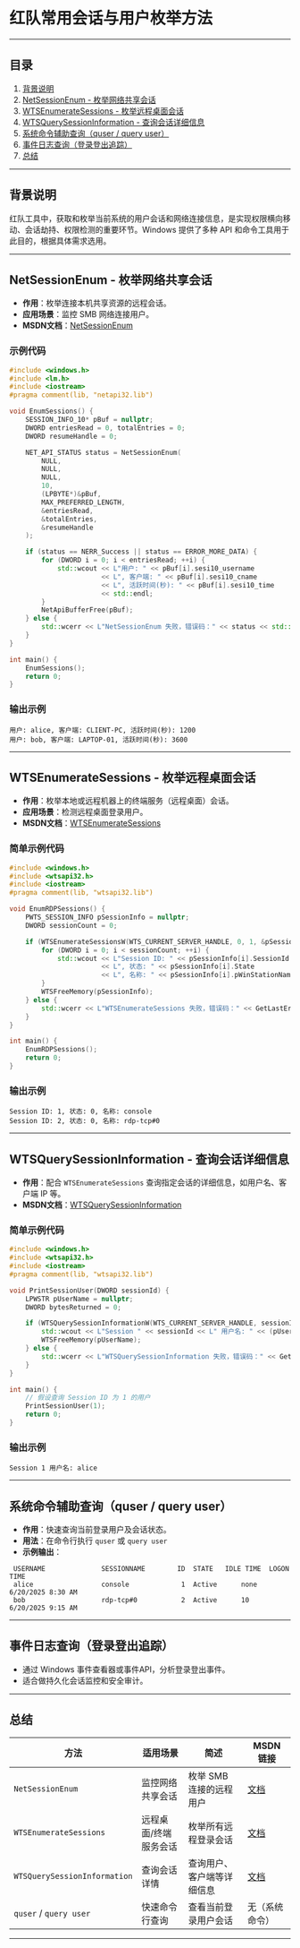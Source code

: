 
# 红队常用会话与用户枚举方法

---

## 目录

1. [背景说明](#背景说明)  
2. [NetSessionEnum - 枚举网络共享会话](#netsessionenum---枚举网络共享会话)  
3. [WTSEnumerateSessions - 枚举远程桌面会话](#wtsenumeratesessions---枚举远程桌面会话)  
4. [WTSQuerySessionInformation - 查询会话详细信息](#wtsquerysessioninformation---查询会话详细信息)  
5. [系统命令辅助查询（quser / query user）](#系统命令辅助查询quser--query-user)  
6. [事件日志查询（登录登出追踪）](#事件日志查询登录登出追踪)  
7. [总结](#总结)  

---

## 背景说明

红队工具中，获取和枚举当前系统的用户会话和网络连接信息，是实现权限横向移动、会话劫持、权限检测的重要环节。Windows 提供了多种 API 和命令工具用于此目的，根据具体需求选用。

---

## NetSessionEnum - 枚举网络共享会话

- **作用**：枚举连接本机共享资源的远程会话。
- **应用场景**：监控 SMB 网络连接用户。
- **MSDN文档**：[NetSessionEnum](https://learn.microsoft.com/en-us/windows/win32/api/lmshare/nf-lmshare-netsessionenum)

### 示例代码

```cpp
#include <windows.h>
#include <lm.h>
#include <iostream>
#pragma comment(lib, "netapi32.lib")

void EnumSessions() {
    SESSION_INFO_10* pBuf = nullptr;
    DWORD entriesRead = 0, totalEntries = 0;
    DWORD resumeHandle = 0;

    NET_API_STATUS status = NetSessionEnum(
        NULL,
        NULL,
        NULL,
        10,
        (LPBYTE*)&pBuf,
        MAX_PREFERRED_LENGTH,
        &entriesRead,
        &totalEntries,
        &resumeHandle
    );

    if (status == NERR_Success || status == ERROR_MORE_DATA) {
        for (DWORD i = 0; i < entriesRead; ++i) {
            std::wcout << L"用户: " << pBuf[i].sesi10_username
                       << L", 客户端: " << pBuf[i].sesi10_cname
                       << L", 活跃时间(秒): " << pBuf[i].sesi10_time
                       << std::endl;
        }
        NetApiBufferFree(pBuf);
    } else {
        std::wcerr << L"NetSessionEnum 失败，错误码：" << status << std::endl;
    }
}

int main() {
    EnumSessions();
    return 0;
}
```

### 输出示例

```
用户: alice, 客户端: CLIENT-PC, 活跃时间(秒): 1200
用户: bob, 客户端: LAPTOP-01, 活跃时间(秒): 3600
```

---

## WTSEnumerateSessions - 枚举远程桌面会话

- **作用**：枚举本地或远程机器上的终端服务（远程桌面）会话。
- **应用场景**：检测远程桌面登录用户。
- **MSDN文档**：[WTSEnumerateSessions](https://learn.microsoft.com/en-us/windows/win32/api/wtsapi32/nf-wtsapi32-wtsenumeratesessionsw)

### 简单示例代码

```cpp
#include <windows.h>
#include <wtsapi32.h>
#include <iostream>
#pragma comment(lib, "wtsapi32.lib")

void EnumRDPSessions() {
    PWTS_SESSION_INFO pSessionInfo = nullptr;
    DWORD sessionCount = 0;

    if (WTSEnumerateSessionsW(WTS_CURRENT_SERVER_HANDLE, 0, 1, &pSessionInfo, &sessionCount)) {
        for (DWORD i = 0; i < sessionCount; ++i) {
            std::wcout << L"Session ID: " << pSessionInfo[i].SessionId
                       << L", 状态: " << pSessionInfo[i].State
                       << L", 名称: " << pSessionInfo[i].pWinStationName << std::endl;
        }
        WTSFreeMemory(pSessionInfo);
    } else {
        std::wcerr << L"WTSEnumerateSessions 失败，错误码：" << GetLastError() << std::endl;
    }
}

int main() {
    EnumRDPSessions();
    return 0;
}
```

### 输出示例

```
Session ID: 1, 状态: 0, 名称: console
Session ID: 2, 状态: 0, 名称: rdp-tcp#0
```

---

## WTSQuerySessionInformation - 查询会话详细信息

- **作用**：配合 `WTSEnumerateSessions` 查询指定会话的详细信息，如用户名、客户端 IP 等。
- **MSDN文档**：[WTSQuerySessionInformation](https://learn.microsoft.com/en-us/windows/win32/api/wtsapi32/nf-wtsapi32-wtsquerysessioninformationw)

### 简单示例代码

```cpp
#include <windows.h>
#include <wtsapi32.h>
#include <iostream>
#pragma comment(lib, "wtsapi32.lib")

void PrintSessionUser(DWORD sessionId) {
    LPWSTR pUserName = nullptr;
    DWORD bytesReturned = 0;

    if (WTSQuerySessionInformationW(WTS_CURRENT_SERVER_HANDLE, sessionId, WTSUserName, &pUserName, &bytesReturned)) {
        std::wcout << L"Session " << sessionId << L" 用户名: " << (pUserName ? pUserName : L"(无)") << std::endl;
        WTSFreeMemory(pUserName);
    } else {
        std::wcerr << L"WTSQuerySessionInformation 失败，错误码：" << GetLastError() << std::endl;
    }
}

int main() {
    // 假设查询 Session ID 为 1 的用户
    PrintSessionUser(1);
    return 0;
}
```

### 输出示例

```
Session 1 用户名: alice
```

---

## 系统命令辅助查询（quser / query user）

- **作用**：快速查询当前登录用户及会话状态。
- **用法**：在命令行执行 `quser` 或 `query user`
- **示例输出**：

```
 USERNAME              SESSIONNAME        ID  STATE   IDLE TIME  LOGON TIME
 alice                 console             1  Active      none   6/20/2025 8:30 AM
 bob                   rdp-tcp#0           2  Active      10   6/20/2025 9:15 AM
```

---

## 事件日志查询（登录登出追踪）

- 通过 Windows 事件查看器或事件API，分析登录登出事件。
- 适合做持久化会话监控和安全审计。

---

## 总结

| 方法                      | 适用场景                  | 简述                                | MSDN 链接 |
|---------------------------|--------------------------|------------------------------------|-----------|
| `NetSessionEnum`          | 监控网络共享会话          | 枚举 SMB 连接的远程用户             | [文档](https://learn.microsoft.com/en-us/windows/win32/api/lmshare/nf-lmshare-netsessionenum) |
| `WTSEnumerateSessions`    | 远程桌面/终端服务会话     | 枚举所有远程登录会话                | [文档](https://learn.microsoft.com/en-us/windows/win32/api/wtsapi32/nf-wtsapi32-wtsenumeratesessionsw) |
| `WTSQuerySessionInformation` | 查询会话详情            | 查询用户、客户端等详细信息          | [文档](https://learn.microsoft.com/en-us/windows/win32/api/wtsapi32/nf-wtsapi32-wtsquerysessioninformationw) |
| `quser` / `query user`    | 快速命令行查询            | 查看当前登录用户会话                | 无（系统命令） |

---
